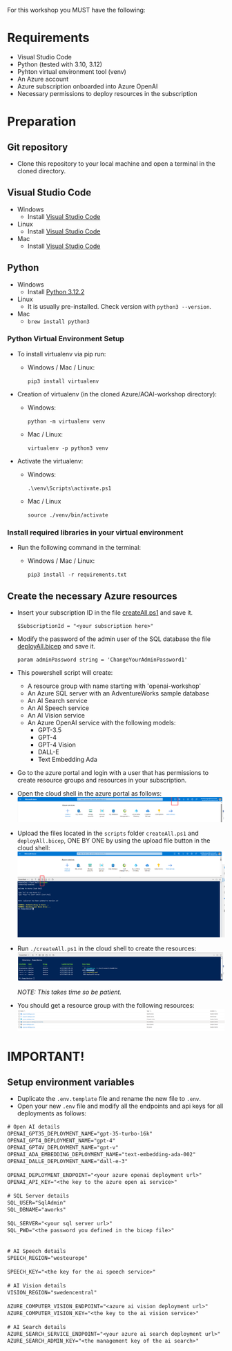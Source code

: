 For this workshop you MUST have the following:

# Requirements
- Visual Studio Code
- Python (tested with 3.10, 3.12)
- Pyhton virtual environment tool (venv)
- An Azure account 
- Azure subscription onboarded into Azure OpenAI
- Necessary permissions to deploy resources in the subscription

# Preparation

## Git repository
- Clone this repository to your local machine and open a terminal in the cloned directory.

## Visual Studio Code
- Windows
    - Install [Visual Studio Code](https://code.visualstudio.com/)
- Linux
    - Install [Visual Studio Code](https://code.visualstudio.com/)
- Mac
    - Install [Visual Studio Code](https://code.visualstudio.com/)

## Python
- Windows
    - Install [Python 3.12.2](https://www.python.org/downloads/release/python-3122/)
- Linux
    - It is usually pre-installed. Check version with `python3 --version`.
- Mac
    - `brew install python3`

### Python Virtual Environment Setup
-  To install virtualenv via pip run:
    - Windows / Mac / Linux:

         `pip3 install virtualenv`

- Creation of virtualenv (in the cloned Azure/AOAI-workshop directory):
    - Windows:

        `python -m virtualenv venv`
    - Mac / Linux:

        `virtualenv -p python3 venv`

- Activate the virtualenv:
    - Windows:

        `.\venv\Scripts\activate.ps1`
    - Mac / Linux

        `source ./venv/bin/activate`

### Install required libraries in your virtual environment
- Run the following command in the terminal:
    - Windows / Mac / Linux:

        `pip3 install -r requirements.txt`

## Create the necessary Azure resources
- Insert your subscription ID in the file [createAll.ps1](./scripts/createAll.ps1) and save it. 
    ```
    $SubscriptionId = "<your subscription here>"
    ```
- Modify the password of the admin user of the SQL database the file [deployAll.bicep](./scripts/deployAll.bicep) and save it. 
    ```
    param adminPassword string = 'ChangeYourAdminPassword1'
    ```
- This powershell script will create:
    - A resource group with name starting with 'openai-workshop'
    - An Azure SQL server with an AdventureWorks sample database
    - An AI Search service
    - An AI Speech service
    - An AI Vision service
    - An Azure OpenAI service with the following models:
        - GPT-3.5
        - GPT-4
        - GPT-4 Vision
        - DALL-E
        - Text Embedding Ada


- Go to the azure portal and login with a user that has permissions to create resource groups and resources in your subscription.
- Open the cloud shell in the azure portal as follows:
![Cloud shell](./images/step2.png)

- Upload the files located in the `scripts` folder `createAll.ps1` and `deployAll.bicep`, ONE BY ONE by using the upload file button in the cloud shell:
![Upload](./images/step3.png)

- Run `./createAll.ps1` in the cloud shell to create the resources:
![Upload](./images/step4.png)

    *NOTE: This takes time so be patient.*

- You should get a resource group with the following resources:
![Upload](./images/step5.png)

# IMPORTANT!
## Setup environment variables
- Duplicate the `.env.template` file and rename the new file to `.env`.
- Open your new `.env` file and modify all the endpoints and api keys for all deployments as follows:
```
# Open AI details
OPENAI_GPT35_DEPLOYMENT_NAME="gpt-35-turbo-16k"
OPENAI_GPT4_DEPLOYMENT_NAME="gpt-4"
OPENAI_GPT4V_DEPLOYMENT_NAME="gpt-v"
OPENAI_ADA_EMBEDDING_DEPLOYMENT_NAME="text-embedding-ada-002"
OPENAI_DALLE_DEPLOYMENT_NAME="dall-e-3"

OPENAI_DEPLOYMENT_ENDPOINT="<your azure openai deployment url>" 
OPENAI_API_KEY="<the key to the azure open ai service>"

# SQL Server details
SQL_USER="SqlAdmin"
SQL_DBNAME="aworks"

SQL_SERVER="<your sql server url>"
SQL_PWD="<the password you defined in the bicep file>"


# AI Speech details
SPEECH_REGION="westeurope"

SPEECH_KEY="<the key for the ai speech service>"

# AI Vision details
VISION_REGION="swedencentral"

AZURE_COMPUTER_VISION_ENDPOINT="<azure ai vision deployment url>"
AZURE_COMPUTER_VISION_KEY="<the key to the ai vision service>"

# AI Search details
AZURE_SEARCH_SERVICE_ENDPOINT="<your azure ai search deployment url>"
AZURE_SEARCH_ADMIN_KEY="<the management key of the ai search>"
```